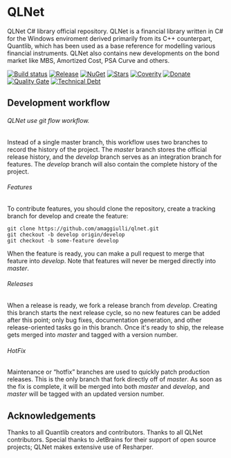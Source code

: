 QLNet
=====

QLNet C# library official repository.
QLNet is a financial library written in C# for the Windows enviroment derived primarily from its C++ counterpart, Quantlib, 
which has been used as a base reference for modelling various financial instruments.
QLNet also contains new developments on the bond market like MBS, Amortized Cost, PSA Curve and others.

[![Build status](https://ci.appveyor.com/api/projects/status/iii1m7n3cdq3v5xm?svg=true)](https://ci.appveyor.com/project/amaggiulli/qlnet)
[![Release](https://img.shields.io/github/release/amaggiulli/qlnet.svg)](https://github.com/amaggiulli/qlnet/releases/latest)
[![NuGet](https://buildstats.info/nuget/qlnet)](https://www.nuget.org/packages/qlnet/)
[![Stars](https://img.shields.io/github/stars/amaggiulli/qlnet.svg)](https://github.com/amaggiulli/qlnet/stargazers)
[![Coverity](https://scan.coverity.com/projects/7000/badge.svg)](https://scan.coverity.com/projects/amaggiulli-qlnet)
[![Donate](https://img.shields.io/badge/Donate-PayPal-green.svg)](https://www.paypal.com/cgi-bin/webscr?item_name=Donation+to+QLNet&cmd=_donations&business=a.maggiulli%40gmail.com)
[![Quality Gate](https://sonarqube.com/api/badges/gate?key=QLNet-develop)](https://sonarqube.com/dashboard/index?id=QLNet-develop)
[![Technical Debt](https://sonarqube.com/api/badges/measure?key=QLNet-develop&metric=sqale_debt_ratio)](https://sonarqube.com/dashboard/index?id=QLNet-develop)

## Development workflow 

###### QLNet use git flow workflow.

Instead of a single master branch, this workflow uses two branches to record the history of the project. 
The *master* branch stores the official release history, and the *develop* branch serves as an integration branch for features.
The *develop* branch will also contain the complete history of the project.

###### Features 

To contribute features, you should clone the repository, create a tracking branch for develop and create the feature:

```
git clone https://github.com/amaggiulli/qlnet.git
git checkout -b develop origin/develop
git checkout -b some-feature develop
```

When the feature is ready, you can make a pull request to merge that feature into *develop*. 
Note that features will never be merged directly into *master*.

###### Releases

When a release is ready, we fork a release branch from *develop*. Creating this branch starts the next release cycle, 
so no new features can be added after this point; only bug fixes, documentation generation, and other release-oriented tasks go in this branch. 
Once it's ready to ship, the release gets merged into *master* and tagged with a version number. 

###### HotFix

Maintenance or “hotfix” branches are used to quickly patch production releases. This is the only branch that fork directly off of *master*. 
As soon as the fix is complete, it will be merged into both *master* and *develop*, and *master* will be tagged with an updated version number.

## Acknowledgements

Thanks to all Quantlib creators and contributors.
Thanks to all QLNet contributors.
Special thanks to JetBrains for their support of open source projects; QLNet makes extensive use of Resharper.   
